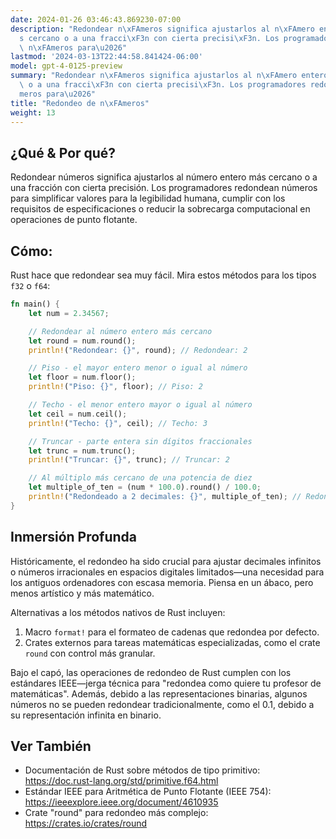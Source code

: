 ```yaml
---
date: 2024-01-26 03:46:43.869230-07:00
description: "Redondear n\xFAmeros significa ajustarlos al n\xFAmero entero m\xE1\
  s cercano o a una fracci\xF3n con cierta precisi\xF3n. Los programadores redondean\
  \ n\xFAmeros para\u2026"
lastmod: '2024-03-13T22:44:58.841424-06:00'
model: gpt-4-0125-preview
summary: "Redondear n\xFAmeros significa ajustarlos al n\xFAmero entero m\xE1s cercano\
  \ o a una fracci\xF3n con cierta precisi\xF3n. Los programadores redondean n\xFA\
  meros para\u2026"
title: "Redondeo de n\xFAmeros"
weight: 13
---
```


## ¿Qué & Por qué?
Redondear números significa ajustarlos al número entero más cercano o a una fracción con cierta precisión. Los programadores redondean números para simplificar valores para la legibilidad humana, cumplir con los requisitos de especificaciones o reducir la sobrecarga computacional en operaciones de punto flotante.

## Cómo:
Rust hace que redondear sea muy fácil. Mira estos métodos para los tipos `f32` o `f64`:

```rust
fn main() {
    let num = 2.34567;

    // Redondear al número entero más cercano
    let round = num.round();
    println!("Redondear: {}", round); // Redondear: 2

    // Piso - el mayor entero menor o igual al número
    let floor = num.floor();
    println!("Piso: {}", floor); // Piso: 2

    // Techo - el menor entero mayor o igual al número
    let ceil = num.ceil();
    println!("Techo: {}", ceil); // Techo: 3

    // Truncar - parte entera sin dígitos fraccionales
    let trunc = num.trunc();
    println!("Truncar: {}", trunc); // Truncar: 2

    // Al múltiplo más cercano de una potencia de diez
    let multiple_of_ten = (num * 100.0).round() / 100.0;
    println!("Redondeado a 2 decimales: {}", multiple_of_ten); // Redondeado a 2 decimales: 2.35
}
```

## Inmersión Profunda
Históricamente, el redondeo ha sido crucial para ajustar decimales infinitos o números irracionales en espacios digitales limitados—una necesidad para los antiguos ordenadores con escasa memoria. Piensa en un ábaco, pero menos artístico y más matemático.

Alternativas a los métodos nativos de Rust incluyen:
1. Macro `format!` para el formateo de cadenas que redondea por defecto.
2. Crates externos para tareas matemáticas especializadas, como el crate `round` con control más granular.

Bajo el capó, las operaciones de redondeo de Rust cumplen con los estándares IEEE—jerga técnica para "redondea como quiere tu profesor de matemáticas". Además, debido a las representaciones binarias, algunos números no se pueden redondear tradicionalmente, como el 0.1, debido a su representación infinita en binario.

## Ver También
- Documentación de Rust sobre métodos de tipo primitivo: https://doc.rust-lang.org/std/primitive.f64.html
- Estándar IEEE para Aritmética de Punto Flotante (IEEE 754): https://ieeexplore.ieee.org/document/4610935
- Crate "round" para redondeo más complejo: https://crates.io/crates/round
